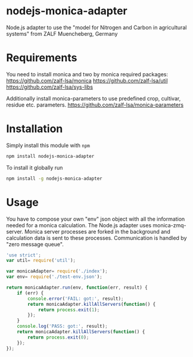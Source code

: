 # nodejs-monica-adapter
Node.js adapter to use the "model for Nitrogen and Carbon in agricultural systems" from ZALF Muencheberg, Germany

# Requirements
You need to install monica and two by monica required packages:
https://github.com/zalf-lsa/monica
https://github.com/zalf-lsa/util
https://github.com/zalf-lsa/sys-libs

Additionally install monica-parameters to use predefined crop, cultivar, residue etc. parameters.
https://github.com/zalf-lsa/monica-parameters


# Installation
Simply install this module with `npm`
```sh
npm install nodejs-monica-adapter
```

To install it globally run
```sh
npm install -g nodejs-monica-adapter
```


# Usage
You have to compose your own "env" json object with all the information needed for a monica calculation.
The Node.js adapter uses monica-zmq-server. Monica server processes are forked in the background and calculation data is sent to these processes.
Communication is handled by "zero message queue".


```js
'use strict';
var util= require('util');

var monicaAdapter= require('./index');
var env= require('./test-env.json');

return monicaAdapter.run(env, function(err, result) {
    if (err) {
        console.error('FAIL: got:', result);
        return monicaAdapter.killAllServers(function() {
            return process.exit(1);
        });
    }
    console.log('PASS: got:', result);
    return monicaAdapter.killAllServers(function() {
        return process.exit(0);
    });
});
```
